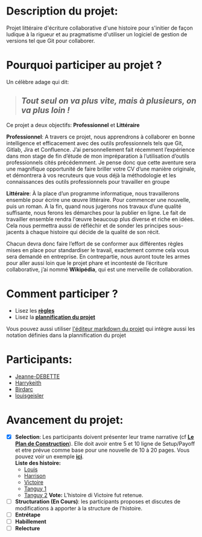# Description du projet:
Projet littéraire d'écriture collaborative d'une histoire pour s'initier de façon ludique à la rigueur et au pragmatisme d'utiliser un logiciel de gestion de versions tel que Git pour collaborer.

# Pourquoi participer au projet ?

Un célèbre adage qui dit: 

>## *Tout seul on va plus vite, mais à plusieurs, on va plus loin !*

Ce projet a deux objectifs: **Professionnel** et **Littéraire**

**Professionnel**: A travers ce projet, nous apprendrons à collaborer en bonne intelligence et efficacement avec des outils professionnels tels que Git, Gitlab, Jira et Confluence. J’ai personnellement fait récemment l’expérience dans mon stage de fin d’étude de mon impréparation à l’utilisation d’outils professionnels cités précédemment. Je pense donc que cette aventure sera une magnifique opportunité de faire briller votre CV d’une manière originale, et démontrera à vos recruteurs que vous déjà la méthodologie et les connaissances des outils professionnels pour travailler en groupe

**Littéraire**: À la place d’un programme informatique, nous travaillerons ensemble pour écrire une œuvre littéraire. Pour commencer une nouvelle, puis un roman. A la fin, quand nous jugerons nos travaux d’une qualité suffisante, nous ferons les démarches pour la publier en ligne. Le fait de travailler ensemble rendra l'œuvre beaucoup plus diverse et riche en idées. Cela nous permettra aussi de réfléchir et de sonder les principes sous-jacents à chaque histoire qui décide de la qualité de son récit.

Chacun devra donc faire l’effort de se conformer aux différentes règles mises en place pour standardiser le travail, exactement comme cela vous sera demandé en entreprise. En contrepartie, nous auront toute les armes pour aller aussi loin que le projet phare et incontesté de l’écriture collaborative, j’ai nommé **Wikipédia**, qui est une merveille de collaboration.

# Comment participer ?

- Lisez les [**règles**](/wiki/regles.md)
- Lisez la [**plannification du projet**](/wiki/plan_de_construction.md)

Vous pouvez aussi utiliser [l'éditeur markdown du projet](https://louisgeisler.github.io/PuzzleExquis/) qui intègre aussi les notation définies dans la plannification du projet

# Participants:

- [Jeanne-DEBETTE](https://github.com/Jeanne-DEBETTE)
- [Harrykeith](https://github.com/Harrykeith)
- [Birdarc](https://github.com/Birdarc)
- [louisgeisler](https://github.com/louisgeisler)

# Avancement du projet:

- [X] **Selection**: Les participants doivent présenter leur trame narrative (cf [**Le Plan de Construction**](/wiki/plan_de_construction.md#selection)). Elle doit avoir entre 5 et 10 ligne de Setup/Payoff et etre prévue comme base pour une nouvelle de 10 à 20 pages.
Vous pouvez voir un exemple [**ici**](/selection/louis_geisler.md).  
**Liste des histoire:**
  * [Louis](/selection/louis.md)
  * [Harrison](/selection/harrisson.md)
  * [Victoire](/selection/victoire.md)
  * [Tanguy 1](/selection/tanguy.md)
  * [Tanguy 2](/selection/tanguy_1.md)
**Vote:**
   L'histoire di Victoire fut retenue.
- [ ] **Structuration (En Cours)**: les participants proposes et discutes de modifications à apporter à la structure de l'histoire.
- [ ] **Entrétape**
- [ ] **Habillement**
- [ ] **Relecture**
